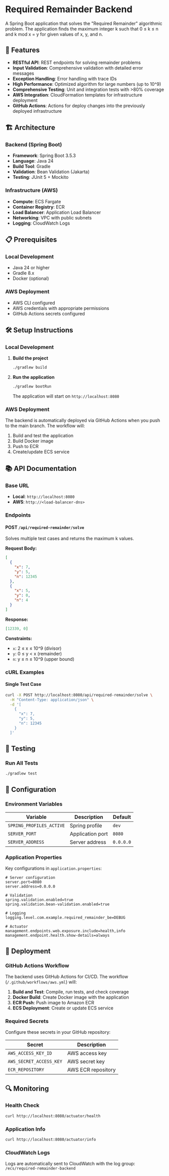 # Required Remainder Backend

A Spring Boot application that solves the "Required Remainder" algorithmic problem. The application finds the maximum integer k such that 0 ≤ k ≤ n and k mod x = y for given values of x, y, and n.

## 🚀 Features

- **RESTful API**: REST endpoints for solving remainder problems
- **Input Validation**: Comprehensive validation with detailed error messages
- **Exception Handling**: Error handling with trace IDs
- **High Performance**: Optimized algorithm for large numbers (up to 10^9)
- **Comprehensive Testing**: Unit and integration tests with >80% coverage
- **AWS Integration**: CloudFormation templates for infrastructure deployment
- **GitHub Actions**: Actions for deploy changes into the previously deployed infrastructure

## 🏗️ Architecture

### Backend (Spring Boot)
- **Framework**: Spring Boot 3.5.3
- **Language**: Java 24
- **Build Tool**: Gradle
- **Validation**: Bean Validation (Jakarta)
- **Testing**: JUnit 5 + Mockito

### Infrastructure (AWS)
- **Compute**: ECS Fargate
- **Container Registry**: ECR
- **Load Balancer**: Application Load Balancer
- **Networking**: VPC with public subnets
- **Logging**: CloudWatch Logs

## 📋 Prerequisites

### Local Development
- Java 24 or higher
- Gradle 8.x
- Docker (optional)

### AWS Deployment
- AWS CLI configured
- AWS credentials with appropriate permissions
- GitHub Actions secrets configured

## 🛠️ Setup Instructions

### Local Development

1. **Build the project**
   ```bash
   ./gradlew build
   ```

2. **Run the application**
   ```bash
   ./gradlew bootRun
   ```

   The application will start on `http://localhost:8080`


### AWS Deployment

The backend is automatically deployed via GitHub Actions when you push to the main branch. The workflow will:

1. Build and test the application
2. Build Docker image
3. Push to ECR
4. Create/update ECS service

## 📚 API Documentation

### Base URL
- **Local**: `http://localhost:8080`
- **AWS**: `http://<load-balancer-dns>`

### Endpoints

#### POST `/api/required-remainder/solve`

Solves multiple test cases and returns the maximum k values.

**Request Body:**
```json
[
  {
    "x": 7,
    "y": 5,
    "n": 12345
  },
  {
    "x": 5,
    "y": 0,
    "n": 4
  }
]
```

**Response:**
```json
[12339, 0]
```

**Constraints:**
- `x`: 2 ≤ x ≤ 10^9 (divisor)
- `y`: 0 ≤ y < x (remainder)
- `n`: y ≤ n ≤ 10^9 (upper bound)

### cURL Examples

#### Single Test Case
```bash
curl -X POST http://localhost:8080/api/required-remainder/solve \
  -H "Content-Type: application/json" \
  -d '[
    {
      "x": 7,
      "y": 5,
      "n": 12345
    }
  ]'
```


## 🧪 Testing

### Run All Tests
```bash
./gradlew test
```

## 🔧 Configuration

### Environment Variables

| Variable | Description | Default |
|----------|-------------|---------|
| `SPRING_PROFILES_ACTIVE` | Spring profile | `dev` |
| `SERVER_PORT` | Application port | `8080` |
| `SERVER_ADDRESS` | Server address | `0.0.0.0` |

### Application Properties

Key configurations in `application.properties`:

```properties
# Server configuration
server.port=8080
server.address=0.0.0.0

# Validation
spring.validation.enabled=true
spring.validation.bean-validation.enabled=true

# Logging
logging.level.com.example.required_remainder_be=DEBUG

# Actuator
management.endpoints.web.exposure.include=health,info
management.endpoint.health.show-details=always
```

## 🚀 Deployment

### GitHub Actions Workflow

The backend uses GitHub Actions for CI/CD. The workflow (`/.github/workflows/aws.yml`) will:

1. **Build and Test**: Compile, run tests, and check coverage
2. **Docker Build**: Create Docker image with the application
3. **ECR Push**: Push image to Amazon ECR
4. **ECS Deployment**: Create or update ECS service

### Required Secrets

Configure these secrets in your GitHub repository:

| Secret | Description        |
|--------|--------------------|
| `AWS_ACCESS_KEY_ID` | AWS access key     |
| `AWS_SECRET_ACCESS_KEY` | AWS secret key     |
| `ECR_REPOSITORY` | AWS ECR repository |


## 🔍 Monitoring

### Health Check
```bash
curl http://localhost:8080/actuator/health
```

### Application Info
```bash
curl http://localhost:8080/actuator/info
```

### CloudWatch Logs
Logs are automatically sent to CloudWatch with the log group: `/ecs/required-remainder-backend`
